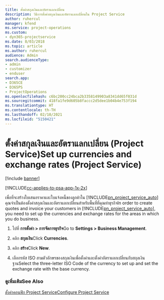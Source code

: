 ```yaml
---
title: ตั้งค่าสกุลเงินและอัตราแลกเปลี่ยน
description: วิธีการตั้งค่าสกุลเงินและอัตราแลกเปลี่ยนใน Project Service
author: ruhercul
manager: kfend
ms.service: project-operations
ms.custom:
- dyn365-projectservice
ms.date: 8/03/2018
ms.topic: article
ms.author: ruhercul
audience: Admin
search.audienceType:
- admin
- customizer
- enduser
search.app:
- D365CE
- D365PS
- ProjectOperations
ms.openlocfilehash: c6bc200cc24bca2b3358149903a8341dd65f031d
ms.sourcegitcommit: 418fa1fe9d605b8faccc2d5dee1b04b4e753f194
ms.translationtype: HT
ms.contentlocale: th-TH
ms.lasthandoff: 02/10/2021
ms.locfileid: "5150421"
---
```

# <a name="set-up-currencies-and-exchange-rates-project-service"></a><span data-ttu-id="3a301-103">ตั้งค่าสกุลเงินและอัตราแลกเปลี่ยน (Project Service)</span><span class="sxs-lookup"><span data-stu-id="3a301-103">Set up currencies and exchange rates (Project Service)</span></span>

[!include [banner](../includes/psa-now-project-operations.md)]

[!INCLUDE[cc-applies-to-psa-app-1x-2x](../includes/cc-applies-to-psa-app-1x-2x.md)]

<span data-ttu-id="3a301-104">เพื่อที่จะสร้างใบเสนอราคาและใบแจ้งหนี้ของลูกค้าใน [!INCLUDE[pn_project_service_auto](../includes/pn-project-service-auto.md)] คุณจำเป็นต้องตั้งค่าสกุลเงินและอัตราแลกเปลี่ยนสำหรับพื้นที่ที่คุณทำธุรกิจ</span><span class="sxs-lookup"><span data-stu-id="3a301-104">In order to create quotes and invoice your customers in [!INCLUDE[pn_project_service_auto](../includes/pn-project-service-auto.md)], you need to set up the currencies and exchange rates for the areas in which you do business.</span></span>  
  
1.  <span data-ttu-id="3a301-105">ไปที่ **การตั้งค่า > การจัดการธุรกิจ**</span><span class="sxs-lookup"><span data-stu-id="3a301-105">Go to **Settings > Business Management**.</span></span>  
  
2.  <span data-ttu-id="3a301-106">คลิก **สกุลเงิน**</span><span class="sxs-lookup"><span data-stu-id="3a301-106">Click **Currencies**.</span></span>  
  
3.  <span data-ttu-id="3a301-107">คลิก **สร้าง**</span><span class="sxs-lookup"><span data-stu-id="3a301-107">Click **New**.</span></span>  
  
4.  <span data-ttu-id="3a301-108">เลือกรหัส ISO สามตัวอักษรของสกุลเงินเพื่อตั้งค่าและตั้งค่าอัตราแลกเปลี่ยนกับสกุลเงินฐาน</span><span class="sxs-lookup"><span data-stu-id="3a301-108">Select the three-letter ISO Code of the currency to set up and set the exchange rate with the base currency.</span></span>  
  
### <a name="see-also"></a><span data-ttu-id="3a301-109">ดูเพิ่มเติม</span><span class="sxs-lookup"><span data-stu-id="3a301-109">See Also</span></span>  
 [<span data-ttu-id="3a301-110">ตั้งค่าคอนฟิก Project Service</span><span class="sxs-lookup"><span data-stu-id="3a301-110">Configure Project Service</span></span>](../psa/configure.md)
